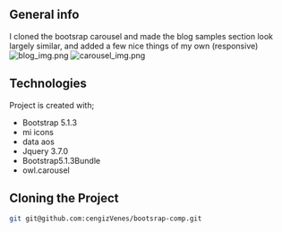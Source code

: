 ## General info

I cloned the bootsrap carousel and made the blog samples section look largely similar, and added a few nice things of my own (responsive)
![blog_img.png](blog_img.png)
![carousel_img.png](carousel_img.png)


## Technologies

Project is created with;

* Bootstrap 5.1.3
* mi icons
* data aos
* Jquery 3.7.0
* Bootstrap5.1.3Bundle
* owl.carousel

## Cloning the Project

```bash
git git@github.com:cengizVenes/bootsrap-comp.git
```